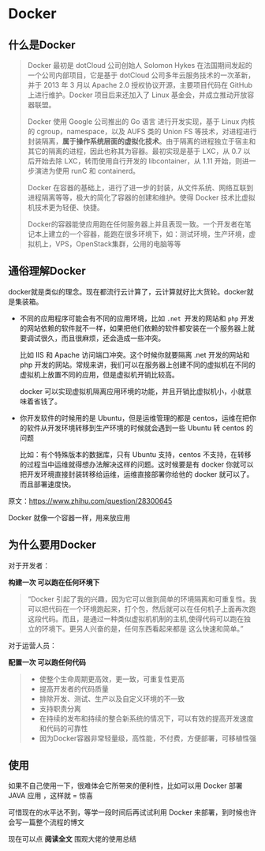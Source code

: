 # Docker

## 什么是Docker

>   Docker 最初是 dotCloud 公司创始人 Solomon Hykes 在法国期间发起的一个公司内部项目，它是基于 dotCloud 公司多年云服务技术的一次革新，并于 2013 年 3 月以 Apache 2.0 授权协议开源，主要项目代码在 GitHub 上进行维护。Docker 项目后来还加入了 Linux 基金会，并成立推动开放容器联盟。
>
>   Docker 使用 Google 公司推出的 Go 语言 进行开发实现，基于 Linux 内核的 cgroup，namespace，以及 AUFS 类的 Union FS 等技术，对进程进行封装隔离，**属于操作系统层面的虚拟化技术**。由于隔离的进程独立于宿主和其它的隔离的进程，因此也称其为容器。最初实现是基于 LXC，从 0.7 以后开始去除 LXC，转而使用自行开发的 libcontainer，从 1.11 开始，则进一步演进为使用 runC 和 containerd。
>
>   Docker 在容器的基础上，进行了进一步的封装，从文件系统、网络互联到进程隔离等等，极大的简化了容器的创建和维护。使得 Docker 技术比虚拟机技术更为轻便、快捷。
>
>   Docker的容器能使应用跑在任何服务器上并且表现一致。一个开发者在笔记本上建立的一个容器，能跑在很多环境下，如：测试环境，生产环境，虚拟机上，VPS，OpenStack集群，公用的电脑等等

## 通俗理解Docker

docker就是类似的理念。现在都流行云计算了，云计算就好比大货轮。docker就是集装箱。

-   不同的应用程序可能会有不同的应用环境，比如 `.net `开发的网站和 `php` 开发的网站依赖的软件就不一样，如果把他们依赖的软件都安装在一个服务器上就要调试很久，而且很麻烦，还会造成一些冲突。

    比如 IIS 和 Apache 访问端口冲突。这个时候你就要隔离 .net 开发的网站和 php 开发的网站。常规来讲，我们可以在服务器上创建不同的虚拟机在不同的虚拟机上放置不同的应用，但是虚拟机开销比较高。

    docker 可以实现虚拟机隔离应用环境的功能，并且开销比虚拟机小，小就意味着省钱了。

-   你开发软件的时候用的是 Ubuntu，但是运维管理的都是 centos，运维在把你的软件从开发环境转移到生产环境的时候就会遇到一些 Ubuntu 转 centos 的问题

    比如：有个特殊版本的数据库，只有 Ubuntu 支持，centos 不支持，在转移的过程当中运维就得想办法解决这样的问题。这时候要是有 docker 你就可以把开发环境直接封装转移给运维，运维直接部署你给他的 docker 就可以了。而且部署速度快。

原文：https://www.zhihu.com/question/28300645

Docker 就像一个容器一样，用来放应用

## 为什么要用Docker

对于开发者：

**构建一次 可以跑在任何环境下**

>   “Docker 引起了我的兴趣，因为它可以做到简单的环境隔离和可重复性。我可以把代码在一个环境跑起来，打个包，然后就可以在任何机子上面再次跑这段代码。而且，是通过一种类似虚拟机机制的主机,使得代码可以跑在独立的环境下。更另人兴奋的是，任何东西看起来都是 这么快速和简单。”

对于运营人员：

**配置一次 可以跑任何代码**

>   -   使整个生命周期更高效，更一致，可重复性更高
>   -   提高开发者的代码质量
>   -   排除开发、测试、生产以及自定义环境的不一致
>   -   支持职责分离
>   -   在持续的发布和持续的整合新系统的情况下，可以有效的提高开发速度和代码的可靠性
>   -   因为Docker容器非常轻量级，高性能，不付费，方便部署，可移植性强

## 使用

如果不自己使用一下，很难体会它所带来的便利性，比如可以用 Docker 部署 JAVA 应用 ，这样就 = 惊喜

可惜现在的水平达不到，等学一段时间后再试试利用 Docker 来部署，到时候也许会写一篇整个流程的博文

现在可以点 **阅读全文** 围观大佬的使用总结